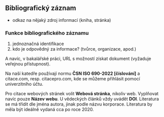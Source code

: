 ## Bibliografický záznam
- odkaz na nějaký zdroj informací (kniha, stránka)

### Funkce bibliografického záznamu
1. jednoznačná identifikace
1. kdo je odpovědný za informace? (tvůrce, organizace, apod.)

A navíc, v bakalářské práci, URL s možností získat dokument (vyžaduje veřejnou přístupnost).

Na naší katedře používají normu **ČSN ISO 690-2022 [číslování]** a citace.com, resp. citacepro.com, kde se můžeme přihlásit pomocí univerzitního účtu.

Pro citace webových stránek volit **Webová stránka**, nikoliv web. Vyplňovat navíc pouze **Název webu**. U vědeckých článků vždy uvádět **DOI**. Literatura se má třídit dle jména autora, jinak podle názvu korporace. Literatura by měla být ideálně vydaná cca po roce 2020.